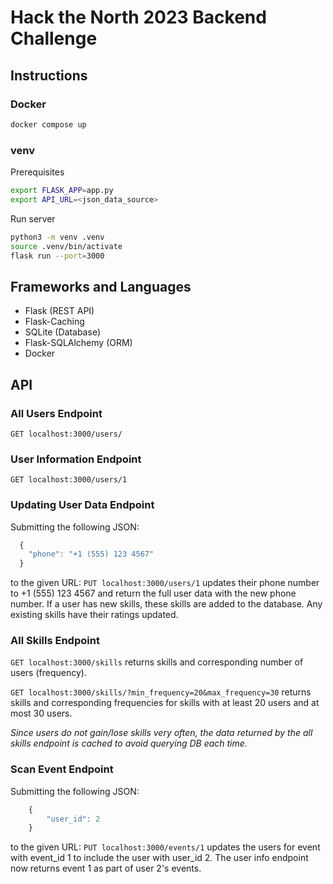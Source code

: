 # Hack the North 2023 Backend Challenge
## Instructions
### Docker
```zsh
docker compose up
```
### venv
Prerequisites
```zsh
export FLASK_APP=app.py
export API_URL=<json_data_source>
```
Run server
```zsh
python3 -m venv .venv
source .venv/bin/activate
flask run --port=3000
```

## Frameworks and Languages
- Flask (REST API)
- Flask-Caching
- SQLite (Database)
- Flask-SQLAlchemy (ORM)
- Docker

## API
### All Users Endpoint
`GET localhost:3000/users/`

### User Information Endpoint
`GET localhost:3000/users/1`

### Updating User Data Endpoint
Submitting the following JSON:
```javascript
  {
    "phone": "+1 (555) 123 4567"
  }
```
to the given URL: `PUT localhost:3000/users/1` updates their phone number to +1 (555) 123 4567 and return the full user data with the new phone number. If a user has new skills, these skills are added to the database. Any existing skills have their ratings updated.

### All Skills Endpoint
`GET localhost:3000/skills` returns skills and corresponding number of users (frequency).

`GET localhost:3000/skills/?min_frequency=20&max_frequency=30` returns skills and corresponding frequencies for skills with at least 20 users and at most 30 users.

*Since users do not gain/lose skills very often, the data returned by the all skills endpoint is cached to avoid querying DB each time.*

### Scan Event Endpoint
Submitting the following JSON:
```javascript
    {
        "user_id": 2
    }
```
to the given URL: `PUT localhost:3000/events/1` updates the users for event with event_id 1 to include the user with user_id 2. The user info endpoint now returns event 1 as part of user 2's events.